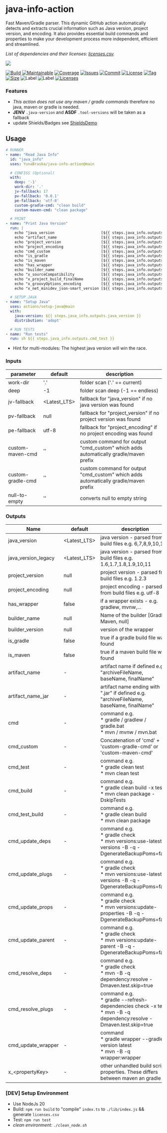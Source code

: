 # java-info-action

Fast Maven/Gradle parser.
This dynamic GitHub action automatically detects and extracts crucial information such as Java version, project version,
and encoding.
It also provides essential build commands and properties to make your development process more independent, efficient
and streamlined.

_List of dependencies and their licenses: [licenses.csv](https://github.com/YunaBraska/java-info-action/blob/main/licenses.csv)._

[![](https://img.shields.io/static/v1?label=Sponsor&message=%E2%9D%A4&logo=GitHub&color=%23fe8e86)](https://github.com/sponsors/YunaBraska)

[![Build][build_shield]][build_link]
[![Maintainable][maintainable_shield]][maintainable_link]
[![Coverage][coverage_shield]][coverage_link]
[![Issues][issues_shield]][issues_link]
[![Commit][commit_shield]][commit_link]
[![License][license_shield]][license_link]
[![Tag][tag_shield]][tag_link]
[![Size][size_shield]][size_shield]
![Label][label_shield]
![Label][node_version]
[![Licenses](https://img.shields.io/badge/Licenses-065d7c?style=flat-square)](https://github.com/YunaBraska/java-info-action/blob/main/dist/licenses.txt)

### Features

* *This action does not use any maven / gradle commands* therefore no java, maven or gradle is needed.
* **JENV** `.java-version` and **ASDF** `.tool-versions` will be taken as a fallback
* update Shields/Badges see [ShieldsDemo](./ShieldDemo.md)

## Usage

```yaml
# RUNNER
- name: "Read Java Info"
  id: "java_info"
  uses: YunaBraska/java-info-action@main

  # CONFIGS (Optional)
  with:
    deep: '-1'
    work-dir: '.'
    jv-fallback: 17
    pv-fallback: '0.0.1'
    pe-fallback: 'utf-8'
    custom-gradle-cmd: "clean build"
    custom-maven-cmd: "clean package"

  # PRINT
- name: "Print Java Version"
  run: |
    echo "java_version                     [${{ steps.java_info.outputs.java_version }}]"
    echo "artifact_name                    [${{ steps.java_info.outputs.artifact_name }}]"
    echo "project_version                  [${{ steps.java_info.outputs.project_version }}]"
    echo "project_encoding                 [${{ steps.java_info.outputs.project_encoding }}]"
    echo "cmd_custom                       [${{ steps.java_info.outputs.cmd_custom }}]"
    echo "is_gradle                        [${{ steps.java_info.outputs.is_gradle }}]"
    echo "is_maven                         [${{ steps.java_info.outputs.is_maven }}]"
    echo "has_wrapper                      [${{ steps.java_info.outputs.has_wrapper }}]"
    echo "builder_name                     [${{ steps.java_info.outputs.builder_name }}]"
    echo "x_sourceCompatibility            [${{ steps.java_info.outputs.x_sourceCompatibility }}]"
    echo "x_project_build_finalName        [${{ steps.java_info.outputs.x_project_build_finalName }}]"
    echo "x_groovyOptions_encoding         [${{ steps.java_info.outputs.x_groovyOptions_encoding }}]"
    echo "x_net_minidev_json-smart_version [${{ steps.java_info.outputs.x_project_dependencies_dependency_net_minidev_json-smart_version }}]"

  # SETUP JAVA
- name: "Setup Java"
  uses: actions/setup-java@main
  with:
    java-version: ${{ steps.java_info.outputs.java_version }}
    distribution: 'adopt'

  # RUN TESTS
- name: "Run tests"
  run: sh ${{ steps.java_info.outputs.cmd_test }}

```

* Hint for multi-modules: The highest java version will win the race.

### Inputs

| parameter         | default      | description                                                                         |
|-------------------|--------------|-------------------------------------------------------------------------------------|
| work-dir          | '.'          | folder scan ('.' == current)                                                        |
| deep              | -1           | folder scan deep (-1 == endless)                                                    |
| jv-fallback       | <Latest_LTS> | fallback for "java_version" if no java version was found                            |
| pv-fallback       | null         | fallback for "project_version" if no project version was found                      |
| pe-fallback       | utf-8        | fallback for "project_encoding" if no project encoding was found                    |
| custom-maven-cmd  | ''           | custom command for output "cmd_custom" which adds automatically gradle/maven prefix |
| custom-gradle-cmd | ''           | custom command for output "cmd_custom" which adds automatically gradle/maven prefix |
| null-to-empty     | ''           | converts null to empty string                                                       |

### Outputs

| Name                | default      | description                                                                                                                 |
|---------------------|--------------|-----------------------------------------------------------------------------------------------------------------------------|
| java_version        | <Latest_LTS> | java version - parsed from build files e.g. 6,7,8,9,10,11                                                                   |
| java_version_legacy | <Latest_LTS> | java version - parsed from build files e.g. 1.6,1.7,1.8,1.9,10,11                                                           |
| project_version     | null         | project version - parsed from build files e.g. 1.2.3                                                                        |
| project_encoding    | null         | project encoding - parsed from build files e.g. utf-8                                                                       |
| has_wrapper         | false        | if a wrapper exists - e.g. gradlew, mvnw,...                                                                                |
| builder_name        | null         | Name of the builder \[Gradle, Maven, null]                                                                                  |
| builder_version     | null         | version of the wrapper                                                                                                      |
| is_gradle           | false        | true if a gradle build file was found                                                                                       |
| is_maven            | false        | true if a maven build file was found                                                                                        |
| artifact_name       | -            | artifact name if defined e.g. "archiveFileName, baseName, finalName"                                                        |
| artifact_name_jar   | -            | artifact name ending with ".jar" if defined e.g. "archiveFileName, baseName, finalName"                                     |
| cmd                 | -            | command e.g. <br>*  gradle / gradlew / gradle.bat <br>*  mvn / mvnw / mvn.bat                                               |
| cmd_custom          | -            | Concatenation of 'cmd' + 'custom-gradle-cmd' or 'custom-maven-cmd'                                                          |
| cmd_test            | -            | command e.g. <br>*  gradle clean test <br>*  mvn clean test                                                                 |
| cmd_build           | -            | command e.g. <br>*  gradle clean build -x test  <br>*  mvn clean package -DskipTests                                        |
| cmd_test_build      | -            | command e.g. <br>*  gradle clean build  <br>*  mvn clean package                                                            |
| cmd_update_deps     | -            | command e.g. <br>*  gradle check  <br>*  mvn versions:use-latest-versions -B -q -DgenerateBackupPoms=false                  |
| cmd_update_plugs    | -            | command e.g. <br>*  gradle check  <br>*  mvn versions:use-latest-versions -B -q -DgenerateBackupPoms=false                  |
| cmd_update_props    | -            | command e.g. <br>*  gradle check  <br>*  mvn versions:update-properties -B -q -DgenerateBackupPoms=false                    |
| cmd_update_parent   | -            | command e.g. <br>*  gradle check  <br>*  mvn versions:update-parent -B -q -DgenerateBackupPoms=false                        |
| cmd_resolve_deps    | -            | command e.g. <br>*  gradle check  <br>*  mvn -B -q dependency:resolve -Dmaven.test.skip=true                                |
| cmd_resolve_plugs   | -            | command e.g. <br> *  gradle --refresh-dependencies check -x test <br>*  mvn -B -q dependency:resolve -Dmaven.test.skip=true |
| cmd_update_wrapper  | -            | command  <br>*  gradle wrapper --gradle-version latest  <br>*  mvn -B -q wrapper:wrapper                                    |
| x_\<propertyKey>    | -            | other unhandled build script properties. These differs between maven an gradle                                              |

### \[DEV] Setup Environment

* Use NodeJs 20
* Build: `npm run build` to "compile" `index.ts` to `./lib/index.js` && generate `licenses.csv`
* Test: `npm run test`
* _clean environment: `./clean_node.sh`_

[build_shield]: https://github.com/YunaBraska/java-info-action/workflows/RELEASE/badge.svg

[build_link]: https://github.com/YunaBraska/java-info-action/actions/workflows/publish.yml/badge.svg

[maintainable_shield]: https://img.shields.io/codeclimate/maintainability/YunaBraska/java-info-action?style=flat-square

[maintainable_link]: https://codeclimate.com/github/YunaBraska/java-info-action/maintainability

[coverage_shield]: https://img.shields.io/codeclimate/coverage/YunaBraska/java-info-action?style=flat-square

[coverage_link]: https://codeclimate.com/github/YunaBraska/java-info-action/test_coverage

[issues_shield]: https://img.shields.io/github/issues/YunaBraska/java-info-action?style=flat-square

[issues_link]: https://github.com/YunaBraska/java-info-action/commits/main

[commit_shield]: https://img.shields.io/github/last-commit/YunaBraska/java-info-action?style=flat-square

[commit_link]: https://github.com/YunaBraska/java-info-action/issues

[license_shield]: https://img.shields.io/github/license/YunaBraska/java-info-action?style=flat-square

[license_link]: https://github.com/YunaBraska/java-info-action/blob/main/LICENSE

[tag_shield]: https://img.shields.io/github/v/tag/YunaBraska/java-info-action?style=flat-square

[tag_link]: https://github.com/YunaBraska/java-info-action/releases

[size_shield]: https://img.shields.io/github/repo-size/YunaBraska/java-info-action?style=flat-square

[label_shield]: https://img.shields.io/badge/Yuna-QueenInside-blueviolet?style=flat-square

[gitter_shield]: https://img.shields.io/gitter/room/YunaBraska/java-info-action?style=flat-square

[gitter_link]: https://gitter.im/java-info-action/Lobby

[node_version]: https://img.shields.io/badge/node-20-blueviolet?style=flat-square
